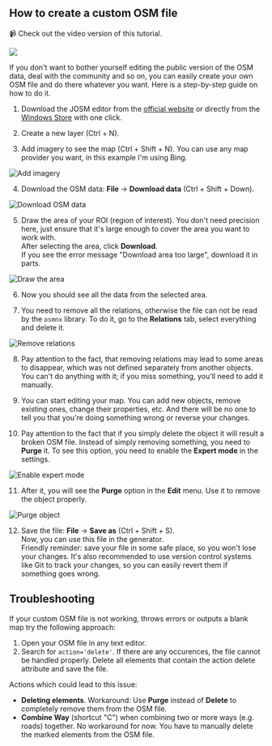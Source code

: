 ## How to create a custom OSM file

📹 Check out the video version of this tutorial.

<a href="https://www.youtube.com/watch?v=duTXvkIiECY" target="_blank"><img src="https://github.com/user-attachments/assets/8e130247-57f2-4d0a-9a9a-a13fa847c0d8"/></a>

If you don't want to bother yourself editing the public version of the OSM data, deal with the community and so on, you can easily create your own OSM file and do there whatever you want. Here is a step-by-step guide on how to do it.

1. Download the JOSM editor from the [official website](https://josm.openstreetmap.de/) or directly from the [Windows Store](https://apps.microsoft.com/detail/xpfcg1gv0wwgzx) with one click.

2. Create a new layer (Ctrl + N).

3. Add imagery to see the map (Ctrl + Shift + N). You can use any map provider you want, in this example I'm using Bing.

![Add imagery](https://github.com/user-attachments/assets/8b6f0a68-821f-42d4-aff7-fda56485c175)

4. Download the OSM data: **File** -> **Download data** (Ctrl + Shift + Down).

![Download OSM data](https://github.com/user-attachments/assets/35b78426-73f8-4332-94dc-952510e025f1)

5. Draw the area of your ROI (region of interest). You don't need precision here, just ensure that it's large enough to cover the area you want to work with.  
After selecting the area, click **Download**.  
If you see the error message "Download area too large", download it in parts.

![Draw the area](https://github.com/user-attachments/assets/ba033f1a-adcb-4215-9852-4f01dfe1e4ef)

6. Now you should see all the data from the selected area.

7. You need to remove all the relations, otherwise the file can not be read by the `osmnx` library. To do it, go to the **Relations** tab, select everything and delete it.

![Remove relations](https://github.com/user-attachments/assets/65e1ef68-fdc2-4117-8032-2429cbaeb574)

8. Pay attention to the fact, that removing relations may lead to some areas to disappear, which was not defined separately from another objects. You can't do anything with it; if you miss something, you'll need to add it manually.

9. You can start editing your map. You can add new objects, remove existing ones, change their properties, etc. And there will be no one to tell you that you're doing something wrong or reverse your changes.

10. Pay attention to the fact that if you simply delete the object it will result a broken OSM file. Instead of simply removing something, you need to **Purge** it. To see this option, you need to enable the **Expert mode** in the settings.

![Enable expert mode](https://github.com/user-attachments/assets/eaee73df-76bb-48db-be6b-d4ddb7c5ea7c)

11. After it, you will see the **Purge** option in the **Edit** menu. Use it to remove the object properly.

![Purge object](https://github.com/user-attachments/assets/75c90888-cf6d-437b-906f-89b029350044)

12. Save the file: **File** -> **Save as** (Ctrl + Shift + S).  
Now, you can use this file in the generator.  
Friendly reminder: save your file in some safe place, so you won't lose your changes. It's also recommended to use version control systems like Git to track your changes, so you can easily revert them if something goes wrong.

## Troubleshooting
If your custom OSM file is not working, throws errors or outputs a blank map try the following approach:
1. Open your OSM file in any text editor.
2. Search for ```action='delete'```. If there are any occurences, the file cannot be handled properly. Delete all elements that contain the action delete attribute and save the file.

Actions which could lead to this issue:
- **Deleting elements**. Workaround: Use **Purge** instead of **Delete** to completely remove them from the OSM file.
- **Combine Way** (shortcut "C") when combining two or more ways (e.g. roads) together. No workaround for now. You have to manually delete the marked elements from the OSM file.
